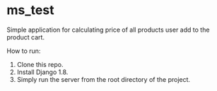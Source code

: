 # ms_test
Simple application for calculating price of all products user add to the product cart.

How to run:
1. Clone this repo.
2. Install Django 1.8.
3. Simply run the server from the root directory of the project.
